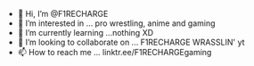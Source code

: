 - 👋 Hi, I’m @F1RECHARGE
- 👀 I’m interested in ... pro wrestling, anime and gaming
- 🌱 I’m currently learning ...nothing XD
- 💞️ I’m looking to collaborate on ... F1RECHARGE WRASSLIN' yt
- 📫 How to reach me ... linktr.ee/F1RECHARGEgaming

<!---
F1RECHARGE/F1RECHARGE is a ✨ special ✨ repository because its `README.md` (this file) appears on your GitHub profile.
You can click the Preview link to take a look at your changes.
--->
